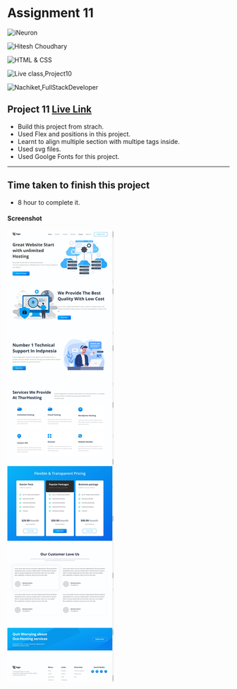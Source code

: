 # Assignment 11

![iNeuron](https://img.shields.io/badge/iNeuron-Full--Stack--Bootcamp-green)

![Hitesh Choudhary](https://img.shields.io/badge/Hitesh--Choudhary-LCO-red)

![HTML & CSS](https://img.shields.io/badge/HTML-CSS-orange)

![Live class,Project10](https://img.shields.io/badge/LIVE--CLASS-PROJECT--11-darkgrey)

![Nachiket,FullStackDeveloper](https://img.shields.io/badge/Nachiket%20Keripale-Full--Stack--Developer-brightgreen)

## Project 11 [Live Link](https://nachiketkeripaleproject11.netlify.app/)

- Build this project from strach.
- Used Flex and positions in this project.
- Learnt to align multiple section with multipe tags inside.
- Used svg files.
- Used Goolge Fonts for this project.

---

## Time taken to finish this project

-   8 hour to complete it.

#### Screenshot

![Project10](./screenshotproject11.png) 

